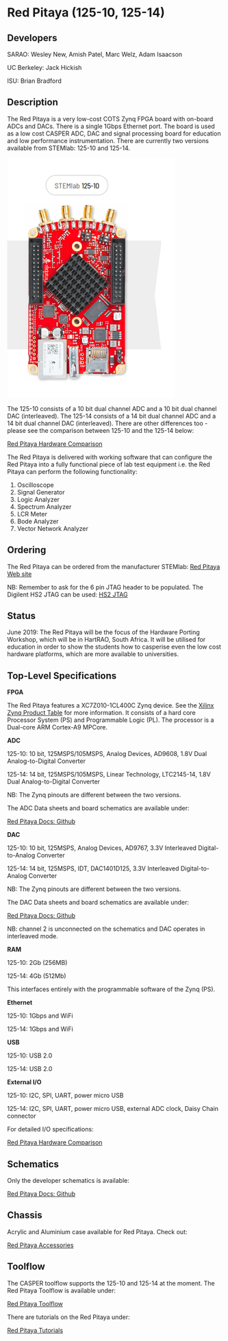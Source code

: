 # Red Pitaya (125-10, 125-14)

## Developers

SARAO:  Wesley New, Amish Patel, Marc Welz, Adam Isaacson

UC Berkeley: Jack Hickish

ISU: Brian Bradford

## Description

The Red Pitaya is a very low-cost COTS Zynq FPGA board with on-board ADCs and DACs. There is a single 1Gbps Ethernet port.  The board is used as a low cost CASPER ADC, DAC and signal processing board for education and low performance instrumentation. There are currently two versions available from STEMlab: 125-10 and 125-14.

![Red Pitaya Photo](photos/red_pitaya_125-10.png)

The 125-10 consists of a 10 bit dual channel ADC and a 10 bit dual channel DAC (interleaved). The 125-14 consists of a 14 bit dual channel ADC and a 14 bit dual channel DAC (interleaved). There are other differences too - please see the comparison between 125-10 and the 125-14 below:

[Red Pitaya Hardware Comparison](https://redpitaya.readthedocs.io/en/latest/developerGuide/125-10/vs.html)

The Red Pitaya is delivered with working software that can configure the Red Pitaya into a fully functional piece of lab test equipment i.e. the Red Pitaya can perform the following functionality:

1) Oscilloscope
2) Signal Generator
3) Logic Analyzer
4) Spectrum Analyzer
5) LCR Meter
6) Bode Analyzer
7) Vector Network Analyzer


## Ordering

The Red Pitaya can be ordered from the manufacturer STEMlab: [Red Pitaya Web site](https://www.redpitaya.com/)

NB: Remember to ask for the 6 pin JTAG header to be populated. The Digilent HS2 JTAG can be used: [HS2 JTAG](https://store.digilentinc.com/jtag-hs2-programming-cable/)


## Status
June 2019: The Red Pitaya will be the focus of the Hardware Porting Workshop, which will be in HartRAO, South Africa. It will be utilised for education in order to show the students how to casperise even the low cost hardware platforms, which are more available to universities. 

## Top-Level Specifications

**FPGA**

The Red Pitaya features a XC7Z010-1CL400C Zynq device. See the [Xilinx Zynq Product Table](https://www.xilinx.com/products/silicon-devices/soc/zynq-7000.html#productTable) for more information. It consists of a hard core Processor System (PS) and Programmable Logic (PL). The processor is a Dual-core ARM Cortex-A9 MPCore. 

**ADC**

125-10: 10 bit, 125MSPS/105MSPS, Analog Devices, AD9608, 1.8V Dual Analog-to-Digital Converter

125-14: 14 bit, 125MSPS/105MSPS, Linear Technology, LTC2145-14, 1.8V Dual Analog-to-Digital Converter 

NB: The Zynq pinouts are different between the two versions.

The ADC Data sheets and board schematics are available under:

[Red Pitaya Docs: Github](https://github.com/casper-astro/casper-hardware/tree/master/FPGA_Hosts/RED_PITAYA/docs)

**DAC**

125-10: 10 bit, 125MSPS, Analog Devices, AD9767, 3.3V Interleaved Digital-to-Analog Converter

125-14: 14 bit, 125MSPS, IDT, DAC1401D125, 3.3V Interleaved Digital-to-Analog Converter 

NB: The Zynq pinouts are different between the two versions.

The DAC Data sheets and board schematics are available under:

[Red Pitaya Docs: Github](https://github.com/casper-astro/casper-hardware/tree/master/FPGA_Hosts/RED_PITAYA/docs)


NB: channel 2 is unconnected on the schematics and DAC operates in interleaved mode.

**RAM**

125-10: 2Gb (256MB)

125-14: 4Gb (512Mb)

This interfaces entirely with the programmable software of the Zynq (PS).


**Ethernet**

125-10: 1Gbps and WiFi

125-14: 1Gbps and WiFi


**USB**

125-10: USB 2.0

125-14: USB 2.0

**External I/O**

125-10: I2C, SPI, UART, power micro USB

125-14: I2C, SPI, UART, power micro USB, external ADC clock, Daisy Chain connector

For detailed I/O specifications:

[Red Pitaya Hardware Comparison](https://redpitaya.readthedocs.io/en/latest/developerGuide/125-10/vs.html)

## Schematics

Only the developer schematics is available:

[Red Pitaya Docs: Github](https://github.com/casper-astro/casper-hardware/tree/master/FPGA_Hosts/RED_PITAYA/docs)

## Chassis

Acrylic and Aluminium case available for Red Pitaya. Check out:

[Red Pitaya Accessories](https://www.redpitaya.com/Catalog/c97/accessories)

## Toolflow

The CASPER toolflow supports the 125-10 and 125-14 at the moment. The Red Pitaya Toolflow is available under:

[Red Pitaya Toolflow](https://github.com/casper-astro/mlib_devel/tree/casper-astro-soak-test)

There are tutorials on the Red Pitaya under:

[Red Pitaya Tutorials](https://casper-tutorials.readthedocs.io/en/latest/)
